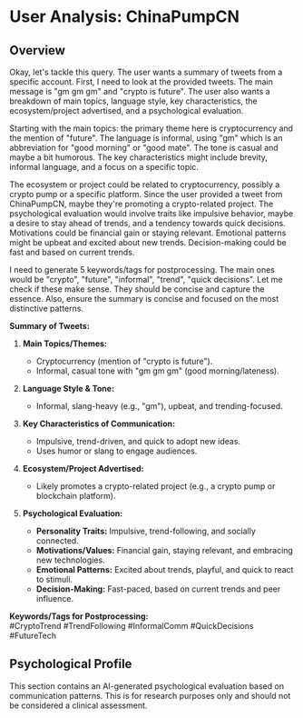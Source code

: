 # User Analysis: ChinaPumpCN

## Overview

<think>
Okay, let's tackle this query. The user wants a summary of tweets from a specific account. First, I need to look at the provided tweets. The main message is "gm gm gm" and "crypto is future". The user also wants a breakdown of main topics, language style, key characteristics, the ecosystem/project advertised, and a psychological evaluation.

Starting with the main topics: the primary theme here is cryptocurrency and the mention of "future". The language is informal, using "gm" which is an abbreviation for "good morning" or "good mate". The tone is casual and maybe a bit humorous. The key characteristics might include brevity, informal language, and a focus on a specific topic.

The ecosystem or project could be related to cryptocurrency, possibly a crypto pump or a specific platform. Since the user provided a tweet from ChinaPumpCN, maybe they're promoting a crypto-related project. The psychological evaluation would involve traits like impulsive behavior, maybe a desire to stay ahead of trends, and a tendency towards quick decisions. Motivations could be financial gain or staying relevant. Emotional patterns might be upbeat and excited about new trends. Decision-making could be fast and based on current trends.

I need to generate 5 keywords/tags for postprocessing. The main ones would be "crypto", "future", "informal", "trend", "quick decisions". Let me check if these make sense. They should be concise and capture the essence. Also, ensure the summary is concise and focused on the most distinctive patterns.
</think>

**Summary of Tweets:**  
1. **Main Topics/Themes:**  
   - Cryptocurrency (mention of "crypto is future").  
   - Informal, casual tone with "gm gm gm" (good morning/lateness).  

2. **Language Style & Tone:**  
   - Informal, slang-heavy (e.g., "gm"), upbeat, and trending-focused.  

3. **Key Characteristics of Communication:**  
   - Impulsive, trend-driven, and quick to adopt new ideas.  
   - Uses humor or slang to engage audiences.  

4. **Ecosystem/Project Advertised:**  
   - Likely promotes a crypto-related project (e.g., a crypto pump or blockchain platform).  

5. **Psychological Evaluation:**  
   - **Personality Traits:** Impulsive, trend-following, and socially connected.  
   - **Motivations/Values:** Financial gain, staying relevant, and embracing new technologies.  
   - **Emotional Patterns:** Excited about trends, playful, and quick to react to stimuli.  
   - **Decision-Making:** Fast-paced, based on current trends and peer influence.  

**Keywords/Tags for Postprocessing:**  
#CryptoTrend #TrendFollowing #InformalComm #QuickDecisions #FutureTech

## Psychological Profile

This section contains an AI-generated psychological evaluation based on communication patterns. This is for research purposes only and should not be considered a clinical assessment.